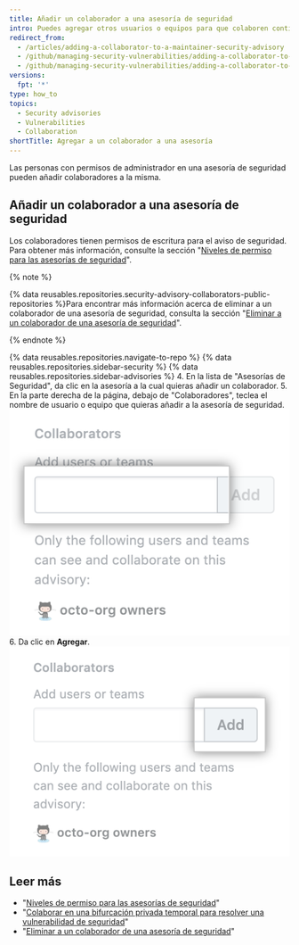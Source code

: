 ```yaml
---
title: Añadir un colaborador a una asesoría de seguridad
intro: Puedes agregar otros usuarios o equipos para que colaboren contigo en un aviso de seguridad.
redirect_from:
  - /articles/adding-a-collaborator-to-a-maintainer-security-advisory
  - /github/managing-security-vulnerabilities/adding-a-collaborator-to-a-maintainer-security-advisory
  - /github/managing-security-vulnerabilities/adding-a-collaborator-to-a-security-advisory
versions:
  fpt: '*'
type: how_to
topics:
  - Security advisories
  - Vulnerabilities
  - Collaboration
shortTitle: Agregar a un colaborador a una asesoría
---
```


Las personas con permisos de administrador en una asesoría de seguridad pueden añadir colaboradores a la misma.

## Añadir un colaborador a una asesoría de seguridad

Los colaboradores tienen permisos de escritura para el aviso de seguridad. Para obtener más información, consulte la sección "[Niveles de permiso para las asesorías de seguridad](/github/managing-security-vulnerabilities/permission-levels-for-security-advisories)".

{% note %}

{% data reusables.repositories.security-advisory-collaborators-public-repositories %}Para encontrar más información acerca de eliminar a un colaborador de una asesoría de seguridad, consulta la sección "[Eliminar a un colaborador de una asesoría de seguridad](/github/managing-security-vulnerabilities/removing-a-collaborator-from-a-security-advisory)".

{% endnote %}

{% data reusables.repositories.navigate-to-repo %}
{% data reusables.repositories.sidebar-security %}
{% data reusables.repositories.sidebar-advisories %}
4. En la lista de "Asesorías de Seguridad", da clic en la asesoría a la cual quieras añadir un colaborador.
5. En la parte derecha de la página, debajo de "Colaboradores", teclea el nombre de usuario o equipo que quieras añadir a la asesoría de seguridad.![Campo para escribir el nombre del equipo o el usuario](/assets/images/help/security/add-collaborator-field.png)
6. Da clic en **Agregar**. ![Botón Add (Agregar)](/assets/images/help/security/security-advisory-add-collaborator-button.png)

## Leer más

- "[Niveles de permiso para las asesorías de seguridad](/github/managing-security-vulnerabilities/permission-levels-for-security-advisories)"
- "[Colaborar en una bifurcación privada temporal para resolver una vulnerabilidad de seguridad](/github/managing-security-vulnerabilities/collaborating-in-a-temporary-private-fork-to-resolve-a-security-vulnerability)"
- "[Eliminar a un colaborador de una asesoría de seguridad](/github/managing-security-vulnerabilities/removing-a-collaborator-from-a-security-advisory)"
